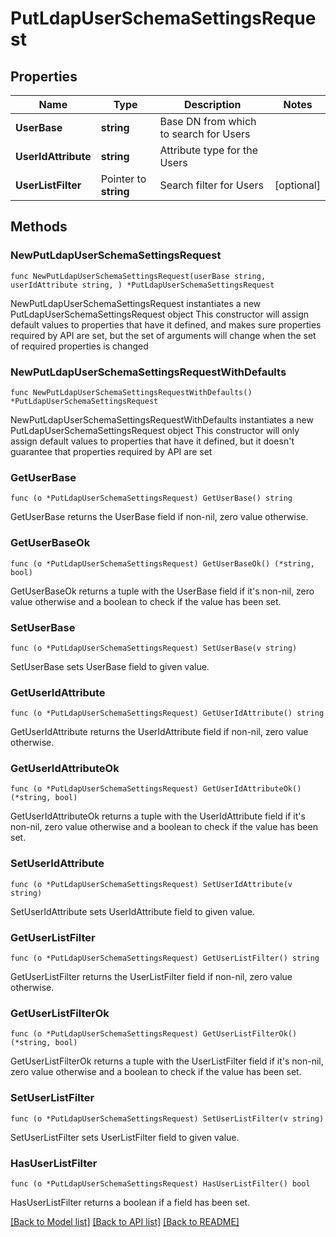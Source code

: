 # PutLdapUserSchemaSettingsRequest

## Properties

Name | Type | Description | Notes
------------ | ------------- | ------------- | -------------
**UserBase** | **string** | Base DN from which to search for Users | 
**UserIdAttribute** | **string** | Attribute type for the Users | 
**UserListFilter** | Pointer to **string** | Search filter for Users | [optional] 

## Methods

### NewPutLdapUserSchemaSettingsRequest

`func NewPutLdapUserSchemaSettingsRequest(userBase string, userIdAttribute string, ) *PutLdapUserSchemaSettingsRequest`

NewPutLdapUserSchemaSettingsRequest instantiates a new PutLdapUserSchemaSettingsRequest object
This constructor will assign default values to properties that have it defined,
and makes sure properties required by API are set, but the set of arguments
will change when the set of required properties is changed

### NewPutLdapUserSchemaSettingsRequestWithDefaults

`func NewPutLdapUserSchemaSettingsRequestWithDefaults() *PutLdapUserSchemaSettingsRequest`

NewPutLdapUserSchemaSettingsRequestWithDefaults instantiates a new PutLdapUserSchemaSettingsRequest object
This constructor will only assign default values to properties that have it defined,
but it doesn't guarantee that properties required by API are set

### GetUserBase

`func (o *PutLdapUserSchemaSettingsRequest) GetUserBase() string`

GetUserBase returns the UserBase field if non-nil, zero value otherwise.

### GetUserBaseOk

`func (o *PutLdapUserSchemaSettingsRequest) GetUserBaseOk() (*string, bool)`

GetUserBaseOk returns a tuple with the UserBase field if it's non-nil, zero value otherwise
and a boolean to check if the value has been set.

### SetUserBase

`func (o *PutLdapUserSchemaSettingsRequest) SetUserBase(v string)`

SetUserBase sets UserBase field to given value.


### GetUserIdAttribute

`func (o *PutLdapUserSchemaSettingsRequest) GetUserIdAttribute() string`

GetUserIdAttribute returns the UserIdAttribute field if non-nil, zero value otherwise.

### GetUserIdAttributeOk

`func (o *PutLdapUserSchemaSettingsRequest) GetUserIdAttributeOk() (*string, bool)`

GetUserIdAttributeOk returns a tuple with the UserIdAttribute field if it's non-nil, zero value otherwise
and a boolean to check if the value has been set.

### SetUserIdAttribute

`func (o *PutLdapUserSchemaSettingsRequest) SetUserIdAttribute(v string)`

SetUserIdAttribute sets UserIdAttribute field to given value.


### GetUserListFilter

`func (o *PutLdapUserSchemaSettingsRequest) GetUserListFilter() string`

GetUserListFilter returns the UserListFilter field if non-nil, zero value otherwise.

### GetUserListFilterOk

`func (o *PutLdapUserSchemaSettingsRequest) GetUserListFilterOk() (*string, bool)`

GetUserListFilterOk returns a tuple with the UserListFilter field if it's non-nil, zero value otherwise
and a boolean to check if the value has been set.

### SetUserListFilter

`func (o *PutLdapUserSchemaSettingsRequest) SetUserListFilter(v string)`

SetUserListFilter sets UserListFilter field to given value.

### HasUserListFilter

`func (o *PutLdapUserSchemaSettingsRequest) HasUserListFilter() bool`

HasUserListFilter returns a boolean if a field has been set.


[[Back to Model list]](../README.md#documentation-for-models) [[Back to API list]](../README.md#documentation-for-api-endpoints) [[Back to README]](../README.md)


